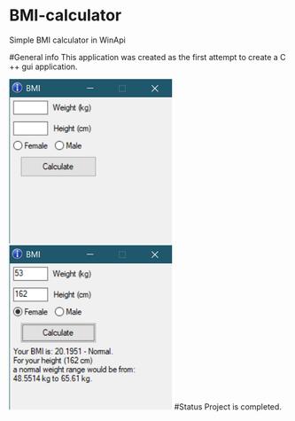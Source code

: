 # BMI-calculator
Simple BMI calculator in WinApi

#General info
This application was created as the first attempt to create a C ++ gui application.

![Main](https://raw.githubusercontent.com/avatarp/BMI-calculator/master/1.png)![Main](https://raw.githubusercontent.com/avatarp/BMI-calculator/master/2.png)
#Status
Project is completed.
